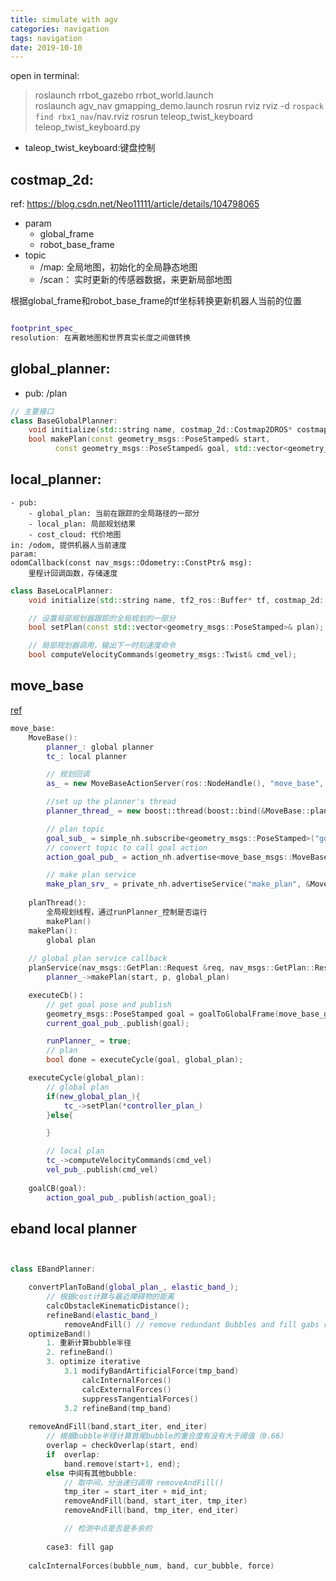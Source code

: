 ```yaml
---
title: simulate with agv
categories: navigation
tags: navigation
date: 2019-10-10
---
```


open in terminal:

> roslaunch rrbot_gazebo rrbot_world.launch  
> roslaunch agv_nav gmapping_demo.launch
> rosrun rviz rviz -d `rospack find rbx1_nav`/nav.rviz
> rosrun teleop_twist_keyboard teleop_twist_keyboard.py 

- taleop_twist_keyboard:键盘控制


## costmap_2d:

ref: https://blog.csdn.net/Neo11111/article/details/104798065

- param
    - global_frame
    - robot_base_frame
- topic
    - /map: 全局地图，初始化的全局静态地图
    - /scan： 实时更新的传感器数据，来更新局部地图

根据global_frame和robot_base_frame的tf坐标转换更新机器人当前的位置

```c++

footprint_spec_
resolution: 在离散地图和世界真实长度之间做转换

```

## global_planner:

- pub: /plan

```c++
// 主要接口
class BaseGlobalPlanner:
    void initialize(std::string name, costmap_2d::Costmap2DROS* costmap_ros)
    bool makePlan(const geometry_msgs::PoseStamped& start, 
          const geometry_msgs::PoseStamped& goal, std::vector<geometry_msgs::PoseStamped>& plan)
```

## local_planner:
    - pub: 
        - global_plan: 当前在跟踪的全局路径的一部分
        - local_plan: 局部规划结果
        - cost_cloud: 代价地图
    in: /odom, 提供机器人当前速度
    param: 
    odomCallback(const nav_msgs::Odometry::ConstPtr& msg):
        里程计回调函数，存储速度

```c++
class BaseLocalPlanner:
    void initialize(std::string name, tf2_ros::Buffer* tf, costmap_2d::Costmap2DROS* costmap_ros)

    // 设置局部规划器跟踪的全局规划的一部分
    bool setPlan(const std::vector<geometry_msgs::PoseStamped>& plan);

    // 局部规划器调用，输出下一时刻速度命令
    bool computeVelocityCommands(geometry_msgs::Twist& cmd_vel);
```

## move_base

[ref](https://haoqchen.site/2018/11/27/move-base-code/)

```c++
move_base:
    MoveBase():
        planner_: global planner
        tc_: local planner

        // 规划回调
        as_ = new MoveBaseActionServer(ros::NodeHandle(), "move_base", boost::bind(&MoveBase::executeCb, this, _1), false);

        //set up the planner's thread
        planner_thread_ = new boost::thread(boost::bind(&MoveBase::planThread, this));

        // plan topic
        goal_sub_ = simple_nh.subscribe<geometry_msgs::PoseStamped>("goal", 1, boost::bind(&MoveBase::goalCB, this, _1));
        // convert topic to call goal action
        action_goal_pub_ = action_nh.advertise<move_base_msgs::MoveBaseActionGoal>("goal", 1);

        // make plan service    
        make_plan_srv_ = private_nh.advertiseService("make_plan", &MoveBase::planService, this);
    
    planThread():
        全局规划线程，通过runPlanner_控制是否运行
        makePlan()
    makePlan():
        global plan
    
    // global plan service callback
    planService(nav_msgs::GetPlan::Request &req, nav_msgs::GetPlan::Response &resp):
        planner_->makePlan(start, p, global_plan)

    executeCb()：
        // get goal pose and publish
        geometry_msgs::PoseStamped goal = goalToGlobalFrame(move_base_goal->target_pose);
        current_goal_pub_.publish(goal);

        runPlanner_ = true;
        // plan
        bool done = executeCycle(goal, global_plan);

    executeCycle(global_plan):
        // global plan
        if(new_global_plan_){
            tc_->setPlan(*controller_plan_)
        }else{

        }

        // local plan
        tc_->computeVelocityCommands(cmd_vel)
        vel_pub_.publish(cmd_vel)
    
    goalCB(goal):
        action_goal_pub_.publish(action_goal);
```

## eband local planner

```cpp


class EBandPlanner:

    convertPlanToBand(global_plan_, elastic_band_);
        // 根据cost计算与最近障碍物的距离
        calcObstacleKinematicDistance();
        refineBand(elastic_band_)
            removeAndFill() // remove redundant Bubbles and fill gabs recursively
    optimizeBand()
        1. 重新计算bubble半径
        2. refineBand()
        3. optimize iterative
            3.1 modifyBandArtificialForce(tmp_band)
                calcInternalForces()
                calcExternalForces()
                suppressTangentialForces()
            3.2 refineBand(tmp_band)
    
    removeAndFill(band,start_iter, end_iter)
        // 根据bubble半径计算首尾bubble的重合度有没有大于阈值（0.66）
        overlap = checkOverlap(start, end)  
        if  overlap:
            band.remove(start+1, end);
        else 中间有其他bubble:
            // 取中间，分治递归调用 removeAndFill()
            tmp_iter = start_iter + mid_int;
            removeAndFill(band, start_iter, tmp_iter)
            removeAndFill(band, tmp_iter, end_iter)

            // 检测中点是否是多余的
        
        case3: fill gap
    
    calcInternalForces(bubble_num, band, cur_bubble, force)
```





